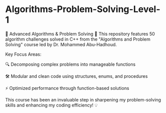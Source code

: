 # Algorithms-Problem-Solving-Level-1

🚀 Advanced Algorithms & Problem Solving 🧠
This repository features 50 algorithm challenges solved in C++ from the "Algorithms and Problem Solving" course led by Dr. Mohammed Abu-Hadhoud.

Key Focus Areas:

🔍 Decomposing complex problems into manageable functions

🛠️ Modular and clean code using structures, enums, and procedures

⚡ Optimized performance through function-based solutions

This course has been an invaluable step in sharpening my problem-solving skills and enhancing my coding efficiency! 💡
